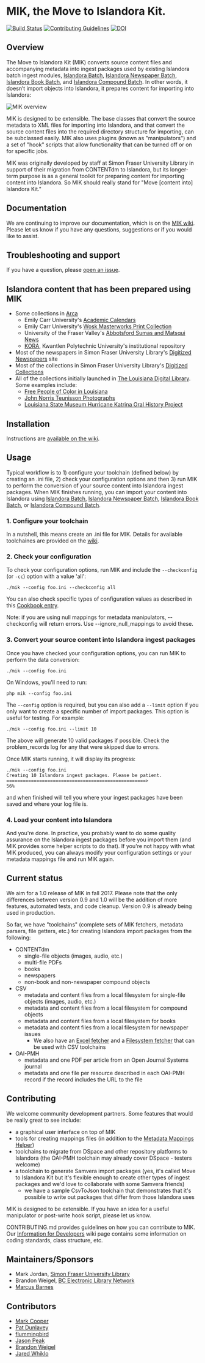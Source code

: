 # MIK, the Move to Islandora Kit. 
[![Build Status](https://travis-ci.org/MarcusBarnes/mik.png?branch=master)](https://travis-ci.org/MarcusBarnes/mik) [![Contributing Guidelines](https://camo.githubusercontent.com/c894b931be82a2485adc42f44327b27b0ad29c9d/687474703a2f2f696d672e736869656c64732e696f2f62616467652f434f4e545249425554494e472d47756964656c696e65732d626c75652e737667)](CONTRIBUTING.md) [![DOI](https://zenodo.org/badge/33207077.svg)](https://zenodo.org/badge/latestdoi/33207077)

## Overview

The Move to Islandora Kit (MIK) converts source content files and accompanying metadata into ingest packages used by existing Islandora batch ingest modules, [Islandora Batch](https://github.com/Islandora/islandora_batch), [Islandora Newspaper Batch](https://github.com/discoverygarden/islandora_newspaper_batch), [Islandora Book Batch](https://github.com/Islandora/islandora_book_batch), and [Islandora Compound Batch](https://github.com/MarcusBarnes/islandora_compound_batch). In other words, it doesn’t import objects into Islandora, it prepares content for importing into Islandora:

![MIK overview](https://raw.githubusercontent.com/wiki/MarcusBarnes/mik/assets/MIK_overview_general.png)

MIK is designed to be extensible. The base classes that convert the source metadata to XML files for importing into Islandora, and that convert the source content files into the required directory structure for importing, can be subclassed easily. MIK also uses plugins (known as "manipulators") and a set of "hook" scripts that allow functionality that can be turned off or on for specific jobs.

MIK was originally developed by staff at Simon Fraser University Library in support of their migration from CONTENTdm to Islandora, but its longer-term purpose is as a general toolkit for preparing content for importing content into Islandora. So MIK should really stand for "Move [content into] Islandora Kit."

## Documentation

We are continuing to improve our documentation, which is on the [MIK wiki](https://github.com/MarcusBarnes/mik/wiki). Please let us know if you have any questions, suggestions or if you would like to assist.

## Troubleshooting and support

If you have a question, please [open an issue](https://github.com/MarcusBarnes/mik/issues).

## Islandora content that has been prepared using MIK

* Some collections in [Arca](http://arcabc.ca/)
  * Emily Carr University's [Academic Calendars](http://arcabc.ca/islandora/object/ecuad:cals)
  * Emily Carr University's [Wosk Masterworks Print Collection](http://arcabc.ca/islandora/object/ecuad:wosk)
  * University of the Fraser Valley's [Abbotsford Sumas and Matsqui News](http://ufv.arcabc.ca/islandora/object/ufv%3A255)
  * [KORA](http://kora.kpu.ca/), Kwantlen Polytechnic University's institutional repository
* Most of the newspapers in Simon Fraser University Library's [Digitized Newspapers](http://newspapers.lib.sfu.ca/) site
* Most of the collections in Simon Fraser University Library's [Digitized Collections](http://digital.lib.sfu.ca/)
* All of the collections initially launched in [The Louisiana Digital Library](http://louisianadigitallibrary.org/). Some examples include:
  * [Free People of Color in Louisiana](http://louisianadigitallibrary.org/islandora/object/fpoc-p16313coll51%3Acollection)
  * [John Norris Teunisson Photographs](http://louisianadigitallibrary.org/islandora/object/lsm-jnt:collection)
  * [Louisiana State Museum Hurricane Katrina Oral History Project](http://louisianadigitallibrary.org/islandora/object/lsm-koh:collection)

## Installation

Instructions are [available on the wiki](https://github.com/MarcusBarnes/mik/wiki/Installation).

## Usage

Typical workflow is to 1) configure your toolchain (defined below) by creating an .ini file, 2) check your configuration options and then 3) run MIK to perform the conversion of your source content into Islandora ingest packages. When MIK finishes running, you can import your content into Islandora using [Islandora Batch](https://github.com/Islandora/islandora_batch), [Islandora Newspaper Batch](https://github.com/discoverygarden/islandora_newspaper_batch), [Islandora Book Batch](https://github.com/Islandora/islandora_book_batch), or [Islandora Compound Batch](https://github.com/MarcusBarnes/islandora_compound_batch).

### 1. Configure your toolchain

In a nutshell, this means create an .ini file for MIK. Details for available toolchaines are provided on the [wiki](https://github.com/MarcusBarnes/mik/wiki/Toolchains).

### 2. Check your configuration

To check your configuration options, run MIK and include the `--checkconfig` (or `-cc`) option with a value 'all':

```./mik --config foo.ini --checkconfig all```

You can also check specific types of configuration values as described in this [Cookbook entry](https://github.com/MarcusBarnes/mik/wiki/Cookbook:-Check-your-MIK-configuration-values).

Note: if you are using null mappings for metadata manipulators, --checkconfig will return errors. Use --ignore_null_mappings to avoid these.

### 3. Convert your source content into Islandora ingest packages

Once you have checked your configuration options, you can run MIK to perform the data conversion:

```./mik --config foo.ini```

On Windows, you'll need to run:

```php mik --config foo.ini```

The `--config` option is required, but you can also add a `--limit` option if you only want to create a specific number of import packages. This option is useful for testing. For example:

```./mik --config foo.ini --limit 10```

The above will generate 10 valid packages if possible. Check the problem_records log for any that were skipped due to errors.

Once MIK starts running, it will display its progress:

```
./mik --config foo.ini
Creating 10 Islandora ingest packages. Please be patient.
===================================================>                          56%
```

and when finished will tell you where your ingest packages have been saved and where your log file is.

### 4. Load your content into Islandora

And you're done. In practice, you probably want to do some quality assurance on the Islandora ingest packages before you import them (and MIK provides some helper scripts to do that). If you're not happy with what MIK produced, you can always modify your configuration settings or your metadata mappings file and run MIK again.

## Current status

We aim for a 1.0 release of MIK in fall 2017. Please note that the only differences between version 0.9 and 1.0 will be the addition of more features, automated tests, and code cleanup. Version 0.9 is already being used in production.

So far, we have "toolchains" (complete sets of MIK fetchers, metadata parsers, file getters, etc.) for creating Islandora import packages from the following:

* CONTENTdm
  * single-file objects (images, audio, etc.)
  * multi-file PDFs
  * books
  * newspapers
  * non-book and non-newspaper compound objects
* CSV
  * metadata and content files from a local filesystem for single-file objects (images, audio, etc.)
  * metadata and content files from a local filesystem for compound objects
  * metadata and content files from a local filesystem for books
  * metadata and content files from a local filesystem for newspaper issues
    * We also have an [Excel fetcher](https://github.com/MarcusBarnes/mik/wiki/Cookbook:-Using-the-Excel-fetcher) and a [Filesystem fetcher](https://github.com/MarcusBarnes/mik/wiki/Cookbook:-Using-the-Filesystem-fetcher) that can be used with CSV toolchains
* OAI-PMH
  * metadata and one PDF per article from an Open Journal Systems journal
  * metadata and one file per resource described in each OAI-PMH record if the record includes the URL to the file

## Contributing

We welcome community development partners. Some features that would be really great to see include:

* a graphical user interface on top of MIK
* tools for creating mappings files (in addition to the [Metadata Mappings Helper](https://github.com/MarcusBarnes/mik/wiki/Cookbook:-Using-the-Metadata-Mappings-Helper))
* toolchains to migrate from DSpace and other repository platforms to Islandora (the OAI-PMH toolchain may already cover DSpace - testers welcome)
* a toolchain to generate Samvera import packages (yes, it's called Move to Islandora Kit but it's flexible enough to create other types of ingest packages and we'd love to collaborate with some Samvera friends)
  * we have a sample CsvToJson toolchain that demonstrates that it's possible to write out packages that differ from those Islandora uses

MIK is designed to be extensible. If you have an idea for a useful manipulator or post-write hook script, please let us know.

CONTRIBUTING.md provides guidelines on how you can contribute to MIK. Our [Information for Developers](https://github.com/MarcusBarnes/mik/wiki/Information-for-developers) wiki page contains some information on coding standards, class structure, etc.

## Maintainers/Sponsors

* Mark Jordan, [Simon Fraser University Library](http://www.lib.sfu.ca/)
* Brandon Weigel, [BC Electronic Library Network](http://bceln.ca)
* [Marcus Barnes](https://github.com/sponsors/MarcusBarnes)

## Contributors

* [Mark Cooper](https://github.com/mark-cooper)
* [Pat Dunlavey](https://github.com/patdunlavey)
* [flummingbird](https://github.com/flummingbird)
* [Jason Peak](https://github.com/jpeak5)
* [Brandon Weigel](https://github.com/bondjimbond)
* [Jared Whiklo](https://github.com/whikloj)


